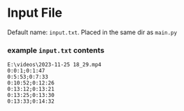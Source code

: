# Input File
Default name: `input.txt`. Placed in the same dir as `main.py`

### example `input.txt` contents
```
E:\videos\2023-11-25 18_29.mp4
0:0:1;0:1:47
0:5:53;0:7:33
0:10:52;0:12:26
0:13:12;0:13:21
0:13:25;0:13:30
0:13:33;0:14:32
```
